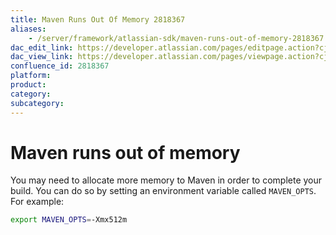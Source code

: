 ```yaml
---
title: Maven Runs Out Of Memory 2818367
aliases:
    - /server/framework/atlassian-sdk/maven-runs-out-of-memory-2818367.html
dac_edit_link: https://developer.atlassian.com/pages/editpage.action?cjm=wozere&pageId=2818367
dac_view_link: https://developer.atlassian.com/pages/viewpage.action?cjm=wozere&pageId=2818367
confluence_id: 2818367
platform:
product:
category:
subcategory:
---
```

# Maven runs out of memory

You may need to allocate more memory to Maven in order to complete your build. You can do so by setting an environment variable called `MAVEN_OPTS`. For example:

``` bash
export MAVEN_OPTS=-Xmx512m
```

























